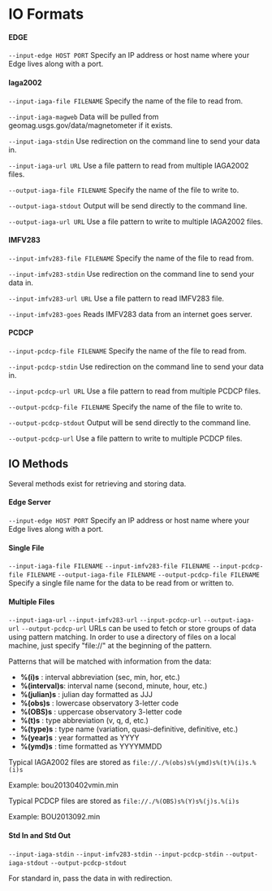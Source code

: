 IO Formats
==========

#### EDGE

`--input-edge HOST PORT`
Specify an IP address or host name where your Edge lives along with a port.

#### Iaga2002

`--input-iaga-file FILENAME`
Specify the name of the file to read from.

`--input-iaga-magweb`
Data will be pulled from geomag.usgs.gov/data/magnetometer if it exists.

`--input-iaga-stdin`
Use redirection on the command line to send your data in.

`--input-iaga-url URL`
Use a file pattern to read from multiple IAGA2002 files.

`--output-iaga-file FILENAME`
Specify the name of the file to write to.

`--output-iaga-stdout`
Output will be send directly to the command line.

`--output-iaga-url URL`
Use a file pattern to write to multiple IAGA2002 files.

#### IMFV283

`--input-imfv283-file FILENAME`
Specify the name of the file to read from.

`--input-imfv283-stdin`
Use redirection on the command line to send your data in.

`--input-imfv283-url URL`
Use a file pattern to read IMFV283 file.

`--input-imfv283-goes`
Reads IMFV283 data from an internet goes server.

#### PCDCP

`--input-pcdcp-file FILENAME`
Specify the name of the file to read from.

`--input-pcdcp-stdin`
Use redirection on the command line to send your data in.

`--input-pcdcp-url URL`
Use a file pattern to read from multiple PCDCP files.

`--output-pcdcp-file FILENAME`
Specify the name of the file to write to.

`--output-pcdcp-stdout`
Output will be send directly to the command line.

`--output-pcdcp-url`
Use a file pattern to write to multiple PCDCP files.


## IO Methods
Several methods exist for retrieving and storing data.

#### Edge Server

`--input-edge HOST PORT`
Specify an IP address or host name where your Edge lives along with a port.

#### Single File

`--input-iaga-file FILENAME`
`--input-imfv283-file FILENAME`
`--input-pcdcp-file FILENAME`
`--output-iaga-file FILENAME`
`--output-pcdcp-file FILENAME`
Specify a single file name for the data to be read from or written to.

#### Multiple Files

`--input-iaga-url`
`--input-imfv283-url`
`--input-pcdcp-url`
`--output-iaga-url`
`--output-pcdcp-url`
URLs can be used to fetch or store groups of data using pattern matching. In
order to use a directory of files on a local machine, just specify "file://"
at the beginning of the pattern.

Patterns that will be matched with information from the data:

  - __%(i)s__       : interval abbreviation (sec, min, hor, etc.)
  - __%(interval)s__: interval name (second, minute, hour, etc.)
  - __%(julian)s__  : julian day formatted as JJJ
  - __%(obs)s__     : lowercase observatory 3-letter code
  - __%(OBS)s__     : uppercase observatory 3-letter code
  - __%(t)s__       : type abbreviation (v, q, d, etc.)
  - __%(type)s__    : type name (variation, quasi-definitive, definitive, etc.)
  - __%(year)s__    : year formatted as YYYY
  - __%(ymd)s__     : time formatted as YYYYMMDD

Typical IAGA2002 files are stored as `file://./%(obs)s%(ymd)s%(t)%(i)s.%(i)s`

Example: bou20130402vmin.min

Typical PCDCP files are stored as `file://./%(OBS)s%(Y)s%(j)s.%(i)s`

Example: BOU2013092.min

#### Std In and Std Out

`--input-iaga-stdin`
`--input-imfv283-stdin`
`--input-pcdcp-stdin`
`--output-iaga-stdout`
`--output-pcdcp-stdout`

For standard in, pass the data in with redirection.
